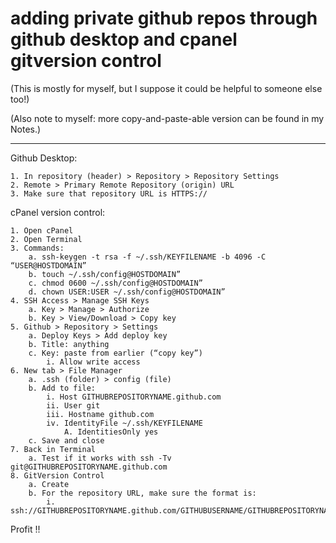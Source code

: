 # adding private github repos through github desktop and cpanel gitversion control

(This is mostly for myself, but I suppose it could be helpful to someone else too!)

(Also note to myself: more copy-and-paste-able version can be found in my Notes.)

<hr />

Github Desktop:

	1. In repository (header) > Repository > Repository Settings
	2. Remote > Primary Remote Repository (origin) URL
	3. Make sure that repository URL is HTTPS://

cPanel version control:

	1. Open cPanel
	2. Open Terminal
	3. Commands:
		a. ssh-keygen -t rsa -f ~/.ssh/KEYFILENAME -b 4096 -C “USER@HOSTDOMAIN”
		b. touch ~/.ssh/config@HOSTDOMAIN”
		c. chmod 0600 ~/.ssh/config@HOSTDOMAIN”
		d. chown USER:USER ~/.ssh/config@HOSTDOMAIN”
	4. SSH Access > Manage SSH Keys
		a. Key > Manage > Authorize
		b. Key > View/Download > Copy key
	5. Github > Repository > Settings
		a. Deploy Keys > Add deploy key
		b. Title: anything
		c. Key: paste from earlier (“copy key”)
			i. Allow write access
	6. New tab > File Manager
		a. .ssh (folder) > config (file)
		b. Add to file:
			i. Host GITHUBREPOSITORYNAME.github.com
   			ii. User git
			iii. Hostname github.com
			iv. IdentityFile ~/.ssh/KEYFILENAME
    			A. IdentitiesOnly yes
		c. Save and close
	7. Back in Terminal
		a. Test if it works with ssh -Tv git@GITHUBREPOSITORYNAME.github.com
	8. GitVersion Control
		a. Create
		b. For the repository URL, make sure the format is:
			i. ssh://GITHUBREPOSITORYNAME.github.com/GITHUBUSERNAME/GITHUBREPOSITORYNAME

Profit !!
